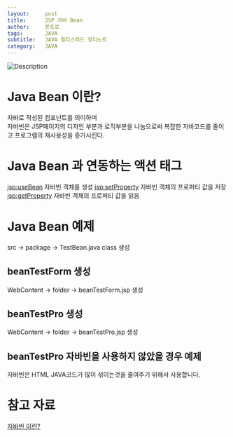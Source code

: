 ```yaml
---
layout:     post
title:      JSP 자바 Bean
author:     쭌프로
tags:       JAVA
subtitle:   JAVA 멀티스레드 정리노트
category:   JAVA
---
```


<!-- Start Writing Below in Markdown -->

![Description](https://alalstjr.github.io/jjunpro.github.io/img/java_bg.png)

# Java Bean 이란?

자바로 작성된 컴포넌트를 의미하며 <br/>
자바빈은 JSP페이지의 디자인 부분과 로직부분을 나눔으로써 복잡한 자바코드를 줄이고 프로그램의 재사용성을 증가시킨다.

# Java Bean 과 연동하는 액션 태그

<jsp:useBean> 자바빈 객체를 생성
<jsp:setProperty> 자바빈 객체의 프로퍼티 값을 저장
<jsp:getProperty> 자바빈 객체의 프로퍼티 값을 읽음

# Java Bean 예제

src -> package -> TestBean.java class 생성

<script src="https://gist.github.com/alalstjr/619618b65a3d6f1143197778df2b09c2.js"></script>

## beanTestForm 생성

WebContent -> folder -> beanTestForm.jsp 생성

<script src="https://gist.github.com/alalstjr/b46b6745c90aae687792795dc2eecd33.js"></script>

## beanTestPro 생성

WebContent -> folder -> beanTestPro.jsp 생성

<script src="https://gist.github.com/alalstjr/fa7c6d2a250e13cc0b6a4e6dbf42adf6.js"></script>

## beanTestPro 자바빈을 사용하지 않았을 경우 예제

<script src="https://gist.github.com/alalstjr/50b353c9409067a5676436180c7509ef.js"></script>

자바빈은 HTML JAVA코드가 많이 섞이는것을 줄여주기 위해서 사용합니다.

# 참고 자료

<a href="https://m.blog.naver.com/PostView.nhn?blogId=start3535&logNo=30190419527&proxyReferer=https%3A%2F%2Fwww.google.com%2F">자바빈 이란?</a>

